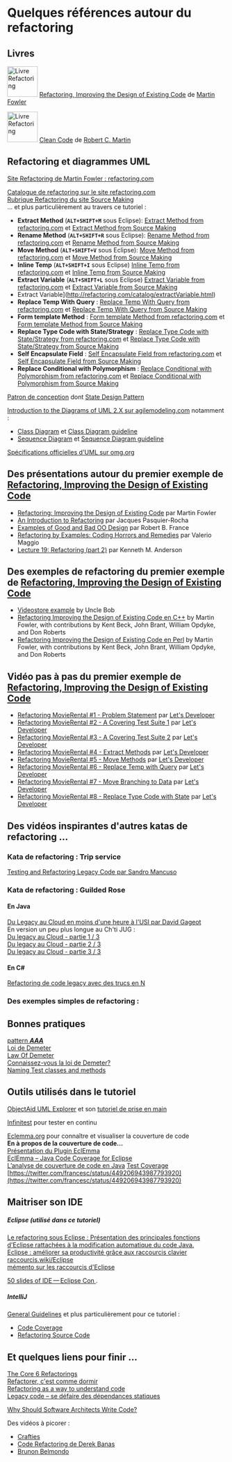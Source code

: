 # Quelques références autour du refactoring

## Livres
 <img src="http://www.martinfowler.com/books/refactoringBook.jpg" alt="Livre Refactoring" width="70"> [Refactoring, Improving the Design of Existing Code](http://martinfowler.com/books/refactoring.html) de [Martin Fowler](https://twitter.com/martinfowler)

 <img src="http://ecx.images-amazon.com/images/I/51oXyW8WQwL.jpg" alt="Livre Refactoring" width="70"> [Clean Code](www.amazon.fr/Clean-Code-Handbook-Software-Craftsmanship/dp/0132350882) de [Robert C. Martin](https://twitter.com/unclebobmartin)


## Refactoring et diagrammes UML
[Site Refactoring de Martin Fowler : refactoring.com](http://refactoring.com)


[Catalogue de refactoring sur le site refactoring.com](http://refactoring.com/catalog)  
[Rubrique Refactoring du site Source Making](https://sourcemaking.com/refactoring)  
... et plus particulièrement au travers ce tutoriel :  

* **Extract Method** (**`ALT+SHIFT+M`** sous Eclipse): [Extract Method from refactoring.com](http://refactoring.com/catalog/extractMethod.html) et [Extract Method from Source Making](https://sourcemaking.com/refactoring/extract-method)
* **Rename Method** (**`ALT+SHIFT+R`** sous Eclipse): [Rename Method from refactoring.com](http://refactoring.com/catalog/renameMethod.html) et [Rename Method from Source Making](https://sourcemaking.com/refactoring/rename-method)  
* **Move Method** (**`ALT+SHIFT+V`** sous Eclipse): [Move Method from refactoring.com](http://refactoring.com/catalog/moveMethod.html) et [Move Method from Source Making](https://sourcemaking.com/refactoring/move-method) 
* **Inline Temp** (**`ALT+SHIFT+I`** sous Eclipse) [Inline Temp from refactoring.com](http://refactoring.com/catalog/inlineTemp.html) et [Inline Temp from Source Making](https://sourcemaking.com/refactoring/inline-temp)
* **Extract Variable** (**`ALT+SHIFT+L`** sous Eclipse) [Extract Variable from refactoring.com](http://refactoring.com/catalog/extractVariable.html) et [Extract Variable from Source Making](https://sourcemaking.com/refactoring/extract-variable)
* Extract Variable](http://refactoring.com/catalog/extractVariable.html)
* **Replace Temp With Query** : [Replace Temp With Query from refactoring.com](http://refactoring.com/catalog/replaceTempWithQuery.html) et [Replace Temp With Query from Source Making](https://sourcemaking.com/refactoring/replace-temp-with-query) 
* **Form template Method** : [Form template Method from refactoring.com](http://refactoring.com/catalog/formTemplateMethod.html) et [Form template Method from Source Making](https://sourcemaking.com/refactoring/form-template-method)
* **Replace Type Code with State/Strategy** : [Replace Type Code with State/Strategy from refactoring.com](http://refactoring.com/catalog/replaceTypeCodeWithStateStrategy.html) et [Replace Type Code with State/Strategy from Source Making](https://sourcemaking.com/refactoring/replace-type-code-with-state-strategy)
* **Self Encapsulate Field** : [Self Encapsulate Field from refactoring.com](http://refactoring.com/catalog/selfEncapsulateField.html) et [Self Encapsulate Field from Source Making](https://sourcemaking.com/refactoring/self-encapsulate-field)
* **Replace Conditional with Polymorphism** : [Replace Conditional with Polymorphism from refactoring.com](http://refactoring.com/catalog/replaceConditionalWithPolymorphism.html) et [Replace Conditional with Polymorphism from Source Making](https://sourcemaking.com/refactoring/replace-conditional-with-polymorphism)

[Patron de conception](https://fr.wikipedia.org/wiki/Patron_de_conception) dont [State Design Pattern](https://sourcemaking.com/design_patterns/state)


[Introduction to the Diagrams of UML 2.X sur agilemodeling.com](http://www.agilemodeling.com/essays/umlDiagrams.htm)  notamment :

* [Class Diagram](http://agilemodeling.com/artifacts/classDiagram.htm) et [Class Diagram guideline](http://agilemodeling.com/style/classDiagram.htm)
* [Sequence Diagram](http://agilemodeling.com/artifacts/sequenceDiagram.htm) et [Sequence Diagram guideline](http://agilemodeling.com/style/sequenceDiagram.htm)

[Spécifications officielles d'UML sur omg.org](http://www.omg.org/spec/UML)  


## Des présentations autour du premier exemple de [Refactoring, Improving the Design of Existing Code](http://martinfowler.com/books/refactoring.html)

* [Refactoring: Improving the Design of Existing Code](https://students.cs.byu.edu/~cs340ta/fall2015/notes/27-Refactoring/Refactoring-I/Refactoring-I.pdf) par Martin Fowler  
* [An Introduction to Refactoring](http://diuf.unifr.ch/drupal/sites/diuf.unifr.ch.drupal.softeng/files/teaching/seminar/SE2003/fankhauser/htmlpaper/refactoring.html) par Jacques Pasquier-Rocha
* [Examples of Good and Bad OO Design](http://www.cs.colostate.edu/~france/CS517/Slides/CurrentSlides/DesignExample.pdf) par Robert B. France
* [Refactoring by Examples: Coding Horrors and Remedies](http://wpage.unina.it/valerio.maggio/teaching/1011/Refactoring%20by%20Examples.pdf) par Valerio Maggio
* [Lecture 19: Refactoring (part 2)](https://www.cs.colorado.edu/~kena/classes/6448/s05/lectures/lecture19.pdf) par Kenneth M. Anderson



## Des exemples de refactoring du premier exemple de [Refactoring, Improving the Design of Existing Code](http://martinfowler.com/books/refactoring.html)

* [Videostore example](https://github.com/unclebob/videostore) by Uncle Bob
* [Refactoring Improving the Design of Existing Code en C++](http://jczeus.com/refac_cpp.html) by Martin Fowler, with contributions by Kent Beck, John Brant, William Opdyke, and Don Roberts
* [Refactoring Improving the Design of Existing Code en Perl](http://jczeus.com/refac_perl.html) by Martin Fowler, with contributions by Kent Beck, John Brant, William Opdyke, and Don Roberts


## Vidéo pas à pas du premier exemple de [Refactoring, Improving the Design of Existing Code](http://martinfowler.com/books/refactoring.html)


* [Refactoring MovieRental #1 - Problem Statement](https://www.youtube.com/watch?v=41ts83W7Jp4) par [Let's Developer](https://www.youtube.com/channel/UCrPgBfB3z-Bu9kjqSvkMXog)
* [Refactoring MovieRental #2 - A Covering Test Suite 1](https://www.youtube.com/watch?v=n1l0UY-dHZU) par [Let's Developer](https://www.youtube.com/channel/UCrPgBfB3z-Bu9kjqSvkMXog)
* [Refactoring MovieRental #3 - A Covering Test Suite 2](https://www.youtube.com/watch?v=MxO_xd6Byks) par [Let's Developer](https://www.youtube.com/channel/UCrPgBfB3z-Bu9kjqSvkMXog)
* [Refactoring MovieRental #4 - Extract Methods](https://www.youtube.com/watch?v=ayEYXdVxG1g) par [Let's Developer](https://www.youtube.com/channel/UCrPgBfB3z-Bu9kjqSvkMXog)
* [Refactoring MovieRental #5 - Move Methods](https://www.youtube.com/watch?v=jgetERdrerA) par [Let's Developer](https://www.youtube.com/channel/UCrPgBfB3z-Bu9kjqSvkMXog)
* [Refactoring MovieRental #6 - Replace Temp with Query](https://www.youtube.com/watch?v=gQ8bppVYsu8) par [Let's Developer](https://www.youtube.com/channel/UCrPgBfB3z-Bu9kjqSvkMXog)
* [Refactoring MovieRental #7 - Move Branching to Data](https://www.youtube.com/watch?v=hkLRc84GaUE) par [Let's Developer](https://www.youtube.com/channel/UCrPgBfB3z-Bu9kjqSvkMXog)
* [Refactoring MovieRental #8 - Replace Type Code with State](https://www.youtube.com/watch?v=hV-DEDwUKyM) par [Let's Developer](https://www.youtube.com/channel/UCrPgBfB3z-Bu9kjqSvkMXog)


## Des vidéos inspirantes d'autres katas de refactoring ...


### Kata de refactoring : Trip service
[Testing and Refactoring Legacy Code par Sandro Mancuso ](https://www.youtube.com/watch?v=_NnElPO5BU0)

### Kata de refactoring : Guilded Rose

#### En Java
[Du Legacy au Cloud en moins d'une heure à l'USI par David Gageot](https://www.youtube.com/watch?v=q11gydDAMSo)  
En version un peu plus longue au Ch'ti JUG :  
[Du legacy au Cloud - partie 1 / 3](https://www.parleys.com/play/5148922a0364bc17fc56c85a/about)  
[Du legacy au Cloud - partie 2 / 3](https://www.parleys.com/play/5148922a0364bc17fc56c85c/about)  
[Du legacy au Cloud - partie 3 / 3](https://www.parleys.com/play/5148922a0364bc17fc56c85e/about)  

#### En C#
[Refactoring de code legacy avec des trucs en N](https://www.youtube.com/watch?v=I3rNyxnD7as)


### Des exemples simples de refactoring :


## Bonnes pratiques 
[pattern ***AAA***](http://c2.com/cgi/wiki?ArrangeActAssert)  
[Loi de Demeter](https://fr.wikipedia.org/wiki/Loi_de_D%C3%A9m%C3%A9ter)  
[Law Of Demeter](http://c2.com/cgi/wiki/LawOfDemeter?LawOfDemeter)   
[Connaissez-vous la loi de Demeter?](http://pyxis-tech.com/blog/2012/05/04/connaissez-vous-la-loi-de-demeter/)  
[Naming Test classes and methods](http://codurance.com/2014/12/13/naming-test-classes-and-methods/)

## Outils utilisés dans le tutoriel 
[ObjectAid UML Explorer](http://www.objectaid.com/) et son [tutoriel de prise en main](https://github.com/iblasquez/tuto_ModelisationUML/tree/master/ObjectAid)  
  
[Infinitest](https://infinitest.github.io/)  pour tester en continu    
   
[Eclemma.org](http://eclemma.org) pour connaître et visualiser la couverture de code  
**En à  propos de la couverture de code...**  
[Présentation du Plugin EclEmma](http://www.commentcamarche.net/faq/24822-plugin-eclemma)  
[EclEmma – Java Code Coverage for Eclipse](http://www.eclipse.org/community/eclipse_newsletter/2015/august/article1.php)  
[L’analyse de couverture de code en Java](http://blog.xebia.fr/2008/02/07/lanalyse-de-couverture-de-code-en-java/) 
[Test Coverage](http://martinfowler.com/bliki/TestCoverage.html)  
[https://twitter.com/francesc/status/449206943987793920](https://twitter.com/francesc/status/449206943987793920)

## Maitriser son IDE

##### Eclipse (utilisé dans ce tutoriel)
[Le refactoring sous Eclipse : Présentation des principales fonctions d'Eclipse rattachées à la modification automatique du code Java.](http://www.journaldunet.com/developpeur/tutoriel/jav/051208-java-eclipse-4-refactoring.shtml)  
[Eclipse : améliorer sa productivité grâce aux raccourcis clavier](http://blog.ippon.fr/2011/10/03/eclipse-ameliorer-sa-productivite-grace-aux-raccourcis-clavier/)     
[raccourcis.wiki/Eclipse](http://raccourcis.wiki/Eclipse)  
[mémento sur les raccourcis d'Eclipse](http://thierry-leriche-dessirier.developpez.com/tutoriels/eclipse/raccourcis/)    
  
[50 slides of IDE — Eclipse Con ](http://batmat.github.io/presentations/50-slides-of-ide/prez.html).  

##### IntelliJ
[General Guidelines](https://www.jetbrains.com/idea/help/general.html) et plus particulièrement pour ce tutoriel :  

* [Code Coverage](https://www.jetbrains.com/idea/help/code-coverage.html)  
* [Refactoring Source Code](https://www.jetbrains.com/idea/help/refactoring-source-code.html) 


## Et quelques liens pour finir ...

[The Core 6 Refactorings ](http://arlobelshee.com/the-core-6-refactorings/)  
[Refactorer, c'est comme dormir](https://nphumbert.github.io/blog/2016/01/31/refactorer-c-est-comme-dormir/)   
[Refactoring as a way to understand code](http://composition.al/blog/2015/12/29/refactoring-as-a-way-to-understand-code/)  
[Legacy code – se défaire des dépendances statiques](http://blog.xebia.fr/2015/01/23/legacy-code-se-defaire-des-dependances-statiques/)     
 
[Why Should Software Architects Write Code? ](http://blog.ieeesoftware.org/2016/02/why-should-software-architects-write.html)  

Des vidéos à picorer :  

* [Crafties](https://www.youtube.com/channel/UCZjAiQD5Wl_vLQPvzT6dl1g)   
* [Code Refactoring de Derek Banas](https://www.youtube.com/watch?v=vhYK3pDUijk)   
* [Brunon Belmondo](https://www.youtube.com/channel/UC2dBmR9WVst0LTpQqGi4bCw) 







